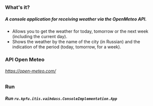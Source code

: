 ### What's it?
##### A console application for receiving weather via the OpenMeteo API.
- Allows you to get the weather for today, tomorrow or the next week (including the current day).
- Shows the weather by the name of the city (in Russian) and the indication of the period (today, tomorrow, for a week).
### API Open Meteo
###### https://open-meteo.com/
### Run
##### Run `ru.kpfu.itis.vaihdass.ConsoleImplementation.App`
